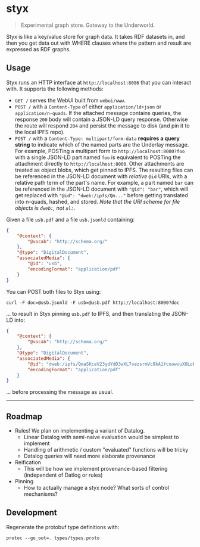 # styx

> Experimental graph store. Gateway to the Underworld.

Styx is like a key/value store for graph data. It takes RDF datasets in, and then you get data out with WHERE clauses where the pattern and result are expressed as RDF graphs.

## Usage

Styx runs an HTTP interface at `http://localhost:8086` that you can interact with. It supports the following methods:

- `GET /` serves the WebUI built from `webui/www`.
- `POST /` with a `Content-Type` of either `application/ld+json` or `application/n-quads`. If the attached message contains queries, the response `200` body will contain a JSON-LD query response. Otherwise the route will respond `204` and persist the message to disk (and pin it to the local IPFS repo).
- `POST /` with a `Content-Type: multipart/form-data` **requires a query string** to indicate which of the named parts are the Underlay message. For example, POSTing a multipart form to `http://localhost:8000?foo` with a single JSON-LD part named `foo` is equivalent to POSTing the attachment directly to `http://localhost:8000`. Other attachments are treated as object blobs, which get pinned to IPFS. The resulting files can be referenced in the JSON-LD document with _relative_ `@id` URIs, with a relative path term of the part's name. For example, a part named `bar` can be referenced in the JSON-LD document with `"@id": "bar"`, which will get replaced with `"@id": "dweb:/ipfs/Qm..."` before getting translated into n-quads, hashed, and stored. _Note that the URI scheme for file objects is `dweb:`, not `ul:`._

Given a file `usb.pdf` and a file `usb.jsonld` containing:

```json
{
	"@context": {
		"@vocab": "http://schema.org/"
	},
	"@type": "DigitalDocument",
	"associatedMedia": {
		"@id": "usb",
		"encodingFormat": "application/pdf"
	}
}
```

You can POST both files to Styx using:

```
curl -F doc=@usb.jsonld -F usb=@usb.pdf http://localhost:8000?doc
```

... to result in Styx pinning `usb.pdf` to IPFS, and then translating the JSON-LD into:

```json
{
	"@context": {
		"@vocab": "http://schema.org/"
	},
	"@type": "DigitalDocument",
	"associatedMedia": {
		"@id": "dweb:/ipfs/QmaSKceV23ydYdD3wXL7vezsrmVc8kA1fcoowvuXULoELm",
		"encodingFormat": "application/pdf"
	}
}
```

... before processing the message as usual.

---

## Roadmap

- Rules! We plan on implementing a variant of Datalog.
  - Linear Datalog with semi-naive evaluation would be simplest to implement
  - Handling of arithmetic / custom "evaluated" functions will be tricky
  - Datalog queries will need more elaborate provenance
- Reification
  - This will be how we implement provenance-based filtering (independent of Datlog or rules)
- Pinning
  - How to actually manage a styx node? What sorts of control mechanisms?

## Development

Regenerate the protobuf type definitions with:

```
protoc --go_out=. types/types.proto
```
